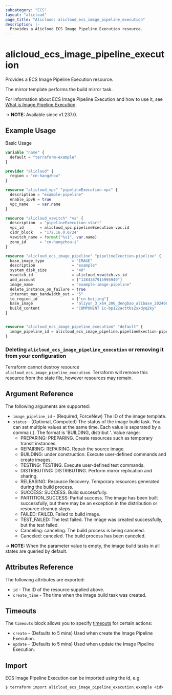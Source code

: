 ```yaml
---
subcategory: "ECS"
layout: "alicloud"
page_title: "Alicloud: alicloud_ecs_image_pipeline_execution"
description: |-
  Provides a Alicloud ECS Image Pipeline Execution resource.
---
```


# alicloud_ecs_image_pipeline_execution

Provides a ECS Image Pipeline Execution resource.

The mirror template performs the build mirror task.

For information about ECS Image Pipeline Execution and how to use it, see [What is Image Pipeline Execution](https://www.alibabacloud.com/help/en/).

-> **NOTE:** Available since v1.237.0.

## Example Usage

Basic Usage

```terraform
variable "name" {
  default = "terraform-example"
}

provider "alicloud" {
  region = "cn-hangzhou"
}

resource "alicloud_vpc" "pipelineExecution-vpc" {
  description = "example-pipeline"
  enable_ipv6 = true
  vpc_name    = var.name
}

resource "alicloud_vswitch" "vs" {
  description  = "pipelineExecution-start"
  vpc_id       = alicloud_vpc.pipelineExecution-vpc.id
  cidr_block   = "172.16.0.0/24"
  vswitch_name = format("%s1", var.name)
  zone_id      = "cn-hangzhou-i"
}

resource "alicloud_ecs_image_pipeline" "pipelineExection-pipeline" {
  base_image_type            = "IMAGE"
  description                = "example"
  system_disk_size           = "40"
  vswitch_id                 = alicloud_vswitch.vs.id
  add_account                = ["1284387915995949"]
  image_name                 = "example-image-pipeline"
  delete_instance_on_failure = true
  internet_max_bandwidth_out = "5"
  to_region_id               = ["cn-beijing"]
  base_image                 = "aliyun_3_x64_20G_dengbao_alibase_20240819.vhd"
  build_content              = "COMPONENT ic-bp122acttbs2sxdyq2ky"
}


resource "alicloud_ecs_image_pipeline_execution" "default" {
  image_pipeline_id = alicloud_ecs_image_pipeline.pipelineExection-pipeline.id
}
```

### Deleting `alicloud_ecs_image_pipeline_execution` or removing it from your configuration

Terraform cannot destroy resource `alicloud_ecs_image_pipeline_execution`. Terraform will remove this resource from the state file, however resources may remain.

## Argument Reference

The following arguments are supported:
* `image_pipeline_id` - (Required, ForceNew) The ID of the image template.
* `status` - (Optional, Computed) The status of the image build task. You can set multiple values at the same time. Each value is separated by a comma (,). The format is 'BUILDING, distribut '. Value range:
  - PREPARING: PREPARING. Create resources such as temporary transit instances.
  - REPAIRING: REPAIRING. Repair the source image.
  - BUILDING: under construction. Execute user-defined commands and create images.
  - TESTING: TESTING. Execute user-defined test commands.
  - DISTRIBUTING: DISTRIBUTING. Perform mirror replication and sharing.
  - RELEASING: Resource Recovery. Temporary resources generated during the build process.
  - SUCCESS: SUCCESS. Build successfully.
  - PARTITION_SUCCESS: Partial success. The image has been built successfully, but there may be an exception in the distribution or resource cleanup steps.
  - FAILED: FAILED. Failed to build image.
  - TEST_FAILED: The test failed. The image was created successfully, but the test failed.
  - Canceling: canceling. The build process is being canceled.
  - Canceled: canceled. The build process has been canceled.

-> **NOTE:**  When the parameter value is empty, the image build tasks in all states are queried by default.


## Attributes Reference

The following attributes are exported:
* `id` - The ID of the resource supplied above.
* `create_time` - The time when the image build task was created.

## Timeouts

The `timeouts` block allows you to specify [timeouts](https://www.terraform.io/docs/configuration-0-11/resources.html#timeouts) for certain actions:
* `create` - (Defaults to 5 mins) Used when create the Image Pipeline Execution.
* `update` - (Defaults to 5 mins) Used when update the Image Pipeline Execution.

## Import

ECS Image Pipeline Execution can be imported using the id, e.g.

```shell
$ terraform import alicloud_ecs_image_pipeline_execution.example <id>
```